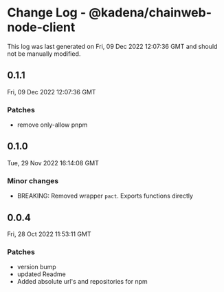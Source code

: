 # Change Log - @kadena/chainweb-node-client

This log was last generated on Fri, 09 Dec 2022 12:07:36 GMT and should not be manually modified.

## 0.1.1
Fri, 09 Dec 2022 12:07:36 GMT

### Patches

- remove only-allow pnpm

## 0.1.0
Tue, 29 Nov 2022 16:14:08 GMT

### Minor changes

- BREAKING: Removed wrapper `pact`. Exports functions directly

## 0.0.4
Fri, 28 Oct 2022 11:53:11 GMT

### Patches

- version bump
- updated Readme
- Added absolute url's and repositories for npm


